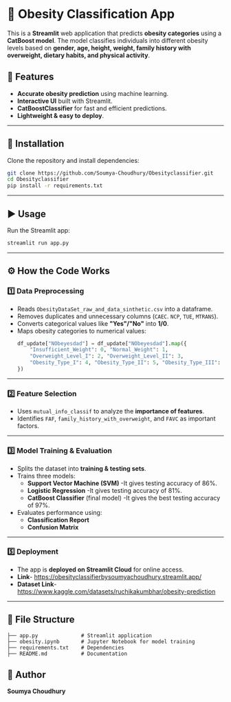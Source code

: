 
# 🏥 Obesity Classification App

This is a **Streamlit** web application that predicts **obesity categories** using a **CatBoost model**. The model classifies individuals into different obesity levels based on **gender, age, height, weight, family history with overweight, dietary habits, and physical activity**.

## 🚀 Features
- **Accurate obesity prediction** using machine learning.
- **Interactive UI** built with Streamlit.
- **CatBoostClassifier** for fast and efficient predictions.
- **Lightweight & easy to deploy**.

---

## 📌 Installation
Clone the repository and install dependencies:
```bash
git clone https://github.com/Soumya-Choudhury/Obesityclassifier.git
cd Obesityclassifier
pip install -r requirements.txt
```

---

## ▶️ Usage
Run the Streamlit app:
```bash
streamlit run app.py
```

---

## ⚙️ How the Code Works

### **1️⃣ Data Preprocessing**
- Reads `ObesityDataSet_raw_and_data_sinthetic.csv` into a dataframe.
- Removes duplicates and unnecessary columns (`CAEC`. `NCP`, `TUE`, `MTRANS`).
- Converts categorical values like **"Yes"/"No"** into **1/0**.
- Maps obesity categories to numerical values:
  ```python
  df_update["NObeyesdad"] = df_update["NObeyesdad"].map({
      "Insufficient_Weight": 0, "Normal_Weight": 1,
      "Overweight_Level_I": 2, "Overweight_Level_II": 3,
      "Obesity_Type_I": 4, "Obesity_Type_II": 5, "Obesity_Type_III": 6
  })
  ```

---

### **2️⃣ Feature Selection**
- Uses `mutual_info_classif` to analyze the **importance of features**.
- Identifies `FAF`, `family_history_with_overweight`, and `FAVC` as important factors.

---

### **3️⃣ Model Training & Evaluation**
- Splits the dataset into **training & testing sets**.
- Trains three models:
  - **Support Vector Machine (SVM)** -It gives testing accuracy of 86%. 
  - **Logistic Regression** -It gives testing accuracy of 81%.
  - **CatBoost Classifier** (final model) -It gives the best testing accuracy of 97%.
- Evaluates performance using:
  - **Classification Report**
  - **Confusion Matrix**



---

### **5️⃣ Deployment**
- The app is **deployed on Streamlit Cloud** for online access.
- **Link**- https://obesityclassifierbysoumyachoudhury.streamlit.app/
- **Dataset Link**- https://www.kaggle.com/datasets/ruchikakumbhar/obesity-prediction
---

## 📂 File Structure
```
├── app.py              # Streamlit application
├── obesity.ipynb       # Jupyter Notebook for model training
├── requirements.txt    # Dependencies
├── README.md           # Documentation
```


## 👤 Author
**Soumya Choudhury**

